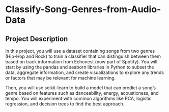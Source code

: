 # Classify-Song-Genres-from-Audio-Data

## Project Description

In this project, you will use a dataset containing songs from two genres (Hip-Hop and Rock) to train a classifier that can distinguish between them based on track information from Echonest (now part of Spotify). You will start by using the pandas and seaborn libraries in Python to subset the data, aggregate information, and create visualizations to explore any trends or factors that may be relevant for machine learning.

Then, you will use scikit-learn to build a model that can predict a song’s genre based on features such as danceability, energy, acousticness, and tempo. You will experiment with common algorithms like PCA, logistic regression, and decision trees to find the best approach.
